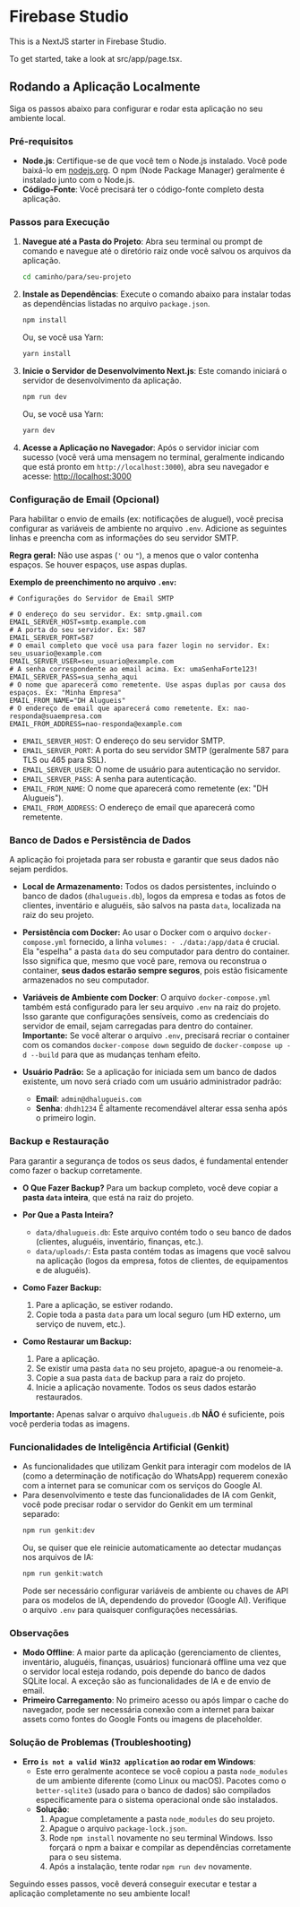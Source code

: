 
# Firebase Studio

This is a NextJS starter in Firebase Studio.

To get started, take a look at src/app/page.tsx.

## Rodando a Aplicação Localmente

Siga os passos abaixo para configurar e rodar esta aplicação no seu ambiente local.

### Pré-requisitos

*   **Node.js**: Certifique-se de que você tem o Node.js instalado. Você pode baixá-lo em [nodejs.org](https://nodejs.org/). O npm (Node Package Manager) geralmente é instalado junto com o Node.js.
*   **Código-Fonte**: Você precisará ter o código-fonte completo desta aplicação.

### Passos para Execução

1.  **Navegue até a Pasta do Projeto**:
    Abra seu terminal ou prompt de comando e navegue até o diretório raiz onde você salvou os arquivos da aplicação.
    ```bash
    cd caminho/para/seu-projeto
    ```

2.  **Instale as Dependências**:
    Execute o comando abaixo para instalar todas as dependências listadas no arquivo `package.json`.
    ```bash
    npm install
    ```
    Ou, se você usa Yarn:
    ```bash
    yarn install
    ```

3.  **Inicie o Servidor de Desenvolvimento Next.js**:
    Este comando iniciará o servidor de desenvolvimento da aplicação.
    ```bash
    npm run dev
    ```
    Ou, se você usa Yarn:
    ```bash
    yarn dev
    ```

4.  **Acesse a Aplicação no Navegador**:
    Após o servidor iniciar com sucesso (você verá uma mensagem no terminal, geralmente indicando que está pronto em `http://localhost:3000`), abra seu navegador e acesse:
    [http://localhost:3000](http://localhost:3000)

### Configuração de Email (Opcional)

Para habilitar o envio de emails (ex: notificações de aluguel), você precisa configurar as variáveis de ambiente no arquivo `.env`. Adicione as seguintes linhas e preencha com as informações do seu servidor SMTP.

**Regra geral:** Não use aspas (`'` ou `"`), a menos que o valor contenha espaços. Se houver espaços, use aspas duplas.

**Exemplo de preenchimento no arquivo `.env`:**

```env
# Configurações do Servidor de Email SMTP

# O endereço do seu servidor. Ex: smtp.gmail.com
EMAIL_SERVER_HOST=smtp.example.com
# A porta do seu servidor. Ex: 587
EMAIL_SERVER_PORT=587
# O email completo que você usa para fazer login no servidor. Ex: seu_usuario@example.com
EMAIL_SERVER_USER=seu_usuario@example.com
# A senha correspondente ao email acima. Ex: umaSenhaForte123!
EMAIL_SERVER_PASS=sua_senha_aqui
# O nome que aparecerá como remetente. Use aspas duplas por causa dos espaços. Ex: "Minha Empresa"
EMAIL_FROM_NAME="DH Alugueis"
# O endereço de email que aparecerá como remetente. Ex: nao-responda@suaempresa.com
EMAIL_FROM_ADDRESS=nao-responda@example.com
```

*   `EMAIL_SERVER_HOST`: O endereço do seu servidor SMTP.
*   `EMAIL_SERVER_PORT`: A porta do seu servidor SMTP (geralmente 587 para TLS ou 465 para SSL).
*   `EMAIL_SERVER_USER`: O nome de usuário para autenticação no servidor.
*   `EMAIL_SERVER_PASS`: A senha para autenticação.
*   `EMAIL_FROM_NAME`: O nome que aparecerá como remetente (ex: "DH Alugueis").
*   `EMAIL_FROM_ADDRESS`: O endereço de email que aparecerá como remetente.

### Banco de Dados e Persistência de Dados

A aplicação foi projetada para ser robusta e garantir que seus dados não sejam perdidos.

*   **Local de Armazenamento:** Todos os dados persistentes, incluindo o banco de dados (`dhalugueis.db`), logos da empresa e todas as fotos de clientes, inventário e aluguéis, são salvos na pasta `data`, localizada na raiz do seu projeto.

*   **Persistência com Docker:** Ao usar o Docker com o arquivo `docker-compose.yml` fornecido, a linha `volumes: - ./data:/app/data` é crucial. Ela "espelha" a pasta `data` do seu computador para dentro do container. Isso significa que, mesmo que você pare, remova ou reconstrua o container, **seus dados estarão sempre seguros**, pois estão fisicamente armazenados no seu computador.

*   **Variáveis de Ambiente com Docker**: O arquivo `docker-compose.yml` também está configurado para ler seu arquivo `.env` na raiz do projeto. Isso garante que configurações sensíveis, como as credenciais do servidor de email, sejam carregadas para dentro do container. **Importante:** Se você alterar o arquivo `.env`, precisará recriar o container com os comandos `docker-compose down` seguido de `docker-compose up -d --build` para que as mudanças tenham efeito.

*   **Usuário Padrão:** Se a aplicação for iniciada sem um banco de dados existente, um novo será criado com um usuário administrador padrão:
    *   **Email**: `admin@dhalugueis.com`
    *   **Senha**: `dhdh1234`
    É altamente recomendável alterar essa senha após o primeiro login.

### Backup e Restauração

Para garantir a segurança de todos os seus dados, é fundamental entender como fazer o backup corretamente.

*   **O Que Fazer Backup?** Para um backup completo, você deve copiar a **pasta `data` inteira**, que está na raiz do projeto.

*   **Por Que a Pasta Inteira?**
    *   `data/dhalugueis.db`: Este arquivo contém todo o seu banco de dados (clientes, aluguéis, inventário, finanças, etc.).
    *   `data/uploads/`: Esta pasta contém todas as imagens que você salvou na aplicação (logos da empresa, fotos de clientes, de equipamentos e de aluguéis).

*   **Como Fazer Backup:**
    1.  Pare a aplicação, se estiver rodando.
    2.  Copie toda a pasta `data` para um local seguro (um HD externo, um serviço de nuvem, etc.).

*   **Como Restaurar um Backup:**
    1.  Pare a aplicação.
    2.  Se existir uma pasta `data` no seu projeto, apague-a ou renomeie-a.
    3.  Copie a sua pasta `data` de backup para a raiz do projeto.
    4.  Inicie a aplicação novamente. Todos os seus dados estarão restaurados.

**Importante:** Apenas salvar o arquivo `dhalugueis.db` **NÃO** é suficiente, pois você perderia todas as imagens.

### Funcionalidades de Inteligência Artificial (Genkit)

*   As funcionalidades que utilizam Genkit para interagir com modelos de IA (como a determinação de notificação do WhatsApp) requerem conexão com a internet para se comunicar com os serviços do Google AI.
*   Para desenvolvimento e teste das funcionalidades de IA com Genkit, você pode precisar rodar o servidor do Genkit em um terminal separado:
    ```bash
    npm run genkit:dev
    ```
    Ou, se quiser que ele reinicie automaticamente ao detectar mudanças nos arquivos de IA:
    ```bash
    npm run genkit:watch
    ```
    Pode ser necessário configurar variáveis de ambiente ou chaves de API para os modelos de IA, dependendo do provedor (Google AI). Verifique o arquivo `.env` para quaisquer configurações necessárias.

### Observações

*   **Modo Offline**: A maior parte da aplicação (gerenciamento de clientes, inventário, aluguéis, finanças, usuários) funcionará offline uma vez que o servidor local esteja rodando, pois depende do banco de dados SQLite local. A exceção são as funcionalidades de IA e de envio de email.
*   **Primeiro Carregamento**: No primeiro acesso ou após limpar o cache do navegador, pode ser necessária conexão com a internet para baixar assets como fontes do Google Fonts ou imagens de placeholder.

### Solução de Problemas (Troubleshooting)

*   **Erro `is not a valid Win32 application` ao rodar em Windows**:
    *   Este erro geralmente acontece se você copiou a pasta `node_modules` de um ambiente diferente (como Linux ou macOS). Pacotes como o `better-sqlite3` (usado para o banco de dados) são compilados especificamente para o sistema operacional onde são instalados.
    *   **Solução**:
        1.  Apague completamente a pasta `node_modules` do seu projeto.
        2.  Apague o arquivo `package-lock.json`.
        3.  Rode `npm install` novamente no seu terminal Windows. Isso forçará o npm a baixar e compilar as dependências corretamente para o seu sistema.
        4.  Após a instalação, tente rodar `npm run dev` novamente.

Seguindo esses passos, você deverá conseguir executar e testar a aplicação completamente no seu ambiente local!
